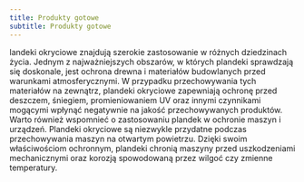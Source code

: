 ```yaml
---
title: Produkty gotowe
subtitle: Produkty gotowe
---
```


landeki okryciowe znajdują szerokie zastosowanie w różnych dziedzinach życia.
Jednym z najważniejszych obszarów, w których plandeki sprawdzają się doskonale,
jest ochrona drewna i materiałów budowlanych przed warunkami atmosferycznymi. W
przypadku przechowywania tych materiałów na zewnątrz, plandeki okryciowe
zapewniają ochronę przed deszczem, śniegiem, promieniowaniem UV oraz innymi
czynnikami mogącymi wpłynąć negatywnie na jakość przechowywanych produktów.
Warto również wspomnieć o zastosowaniu plandek w ochronie maszyn i urządzeń.
Plandeki okryciowe są niezwykle przydatne podczas przechowywania maszyn na
otwartym powietrzu. Dzięki swoim właściwościom ochronnym, plandeki chronią
maszyny przed uszkodzeniami mechanicznymi oraz korozją spowodowaną przez wilgoć
czy zmienne temperatury.
